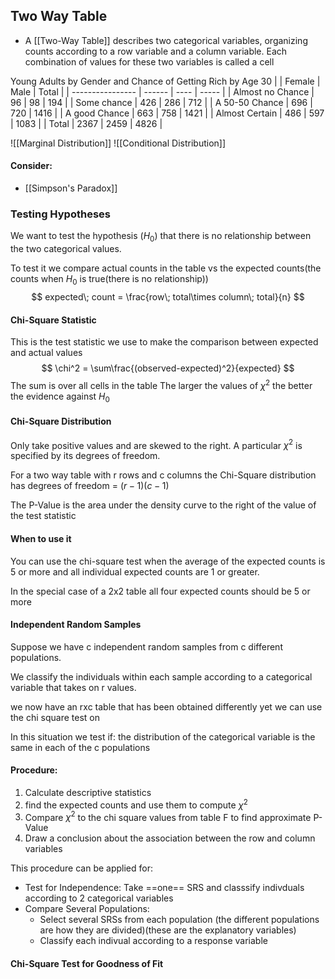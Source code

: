 ## Two Way Table
- A [[Two-Way Table]] describes two categorical variables, organizing counts according to a row variable and a column variable. Each combination of values for these two variables is called a cell

Young Adults by Gender and Chance of Getting Rich by Age 30
|                  | Female | Male | Total |
| ---------------- | ------ | ---- | ----- |
| Almost no Chance | 96     | 98   | 194   |
| Some chance      | 426    | 286  | 712   |
| A 50-50 Chance   | 696    | 720  | 1416  |
| A good Chance    | 663    | 758  | 1421  |
| Almost Certain   | 486    | 597  | 1083  |
| Total            | 2367   | 2459 | 4826      |

![[Marginal Distribution]]
![[Conditional Distribution]]
#### Consider:
- [[Simpson's Paradox]]

### Testing Hypotheses
We want to test the hypothesis ($H_0$) that there is no relationship between the two categorical values.

To test it we compare actual counts in the table vs the expected counts(the counts when $H_0$ is true(there is no relationship))
$$ expected\; count = \frac{row\; total\times column\; total}{n} $$
#### Chi-Square Statistic
This is the test statistic we use to make the comparison between expected and actual values
$$ \chi^2 = \sum\frac{(observed-expected)^2}{expected} $$
The sum is over all cells in the table
The larger the values of $\chi^2$ the better the evidence against $H_0$ 

#### Chi-Square Distribution
Only take positive values and are skewed to the right. A particular $\chi^2$ is specified by its degrees of freedom.

For a two way table with r rows and c columns the Chi-Square distribution has degrees of freedom = $(r-1)(c-1)$

The P-Value is the area under the density curve to the right of the value of the test statistic

#### When to use it
You can use the chi-square test when the average of the expected counts is 5 or more and all individual expected counts are 1 or greater.

In the special case of a 2x2 table all four expected counts should be 5 or more

#### Independent Random Samples
Suppose we have c independent random samples from c different populations.

We classify the individuals within each sample according to a categorical variable that takes on r values.

we now have an rxc table that has been obtained differently yet we can use the chi square test on

In this situation we test if: the distribution of the categorical variable is the same in each of the c populations

#### Procedure:
1. Calculate descriptive statistics
2. find the expected counts and use them to compute $\chi^2$
3. Compare $\chi^2$ to the chi square values from table F to find approximate P-Value
4. Draw a conclusion about the association between the row and column variables

This procedure can be applied for:
- Test for Independence: Take ==one== SRS and classsify indivduals according to 2 categorical variables
- Compare Several Populations: 
	- Select several SRSs from each population (the different populations are how they are divided)(these are the explanatory variables)
	- Classify each indivual according to a response variable

#### Chi-Square Test for Goodness of Fit


